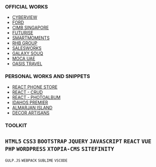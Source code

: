 
### OFFICIAL WORKS

-  [CYBERVIEW](http://cyberview.com.my/)  
-  [FORD](https://www.sdacford.com.my/)  
-  [CIMB SINGAPORE](https://www.cimbbank.com.sg/en/personal/index.html)  
-  [FUTURISE](http://futurise.com.my/)
-  [SMARTMOMENTS](https://smartmoments.com.my/)
-  [RHB GROUP](https://www.rhbgroup.com/)
-  [SALESWORKS](http://salesworks.asia/)
-  [GALAXY SOUQ](https://galaxysouq.com/)
-  [MOCA UAE](http://mocauae.ae/)
-  [OASIS TRAVEL](https://www.oasistraveluae.com/)

### PERSONAL WORKS AND SNIPPETS

-  [REACT PHONE STORE](https://phonestore-reactjs.netlify.com/)
-  [REACT - CRUD](https://todo-crud-react.netlify.com/)
-  [REACT - PHOTOALBUM](https://react-photoalbum.netlify.com/)
-  [IDAHOS PREMIER](http://www.quickrealtor.com/)
-  [ALMARJAN ISLAND](http://almarjanisland.com/)
-  [DECOR ARTISANS](http://decorartisans.com/rent-a-bouquet)

### TOOLKIT

`HTML5` `CSS3` `BOOTSTRAP` `JQUERY` `JAVASCRIPT` 
`REACT` `VUE` `PHP` `WORDPRESS` `XTOPIA-CMS` `SITEFINITY`
--------------------------------
`GULP.JS` `WEBPACK` `SUBLIME` `VSCODE`





